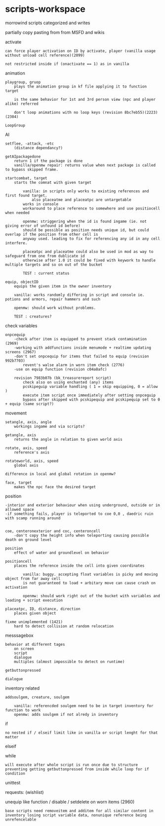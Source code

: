 # scripts-workspace
morrowind scripts categorized and writes

partially copy pasting from from MSFD and wikis 

activate

    can force player activation on ID by activate, player (vanilla usage without unload cell reference)(2099)
        
    not restricted inside if (onactivate == 1) as in vanilla

animation

    playgroup, gruop
        plays the animation group in kf file applying it to function target
        
        is the same behavior for 1st and 3rd person view (npc and player alike) referred
        
        don't loop animations with no loop keys (revision 8bc7eb55)(2223)(2304)
        
    LoopGroup
        
        
  
AI

    setflee, -attack, -etc 
        (distance dependancy?)
        
    getAIpackagedone
        return 1 if the package is done
        vanilla/openmw repair: returns value when next package is called to bypass skipped frame.
        
    startcombat, target
        starts the comnat with given target
            
            vanilla: in scripts only works to existing references and first found target. 
                also placeatme and placeatpc are untargetable
            works in console
            workaround to place reference to somewhere and use positiocell when needed
            
            openmw: striggering when the id is found ingame (ie. not giving error of unfound id before) 
            should be possible as position needs unique id, but could overlap if the position from other cell is
            anyway used. leading to fix for referencing any id in any cell interfere. 
            
            placeatpc and placeatme could also be used in mod as way to safeguard from one from dublicate id
            otherwise after 1.0 it could be fixed with keywork to handle multiple targets and so on out of the bucket
            
            TEST : current status
        
    equip, objectID    
        equips the given item in the owner inventory
        
        vanilla: works randomly differing in script and console ie. potions and armors, repair hammers and such
        
        openmw: should work without problems.  
        
        TEST : creatures?

check variables

    onpcequip
        -check after item is equipped to prevent stack contamination (2969)
        -working with addfunctions inside menumode + realtime updating screens (2967)
        -don't set onpcequip for items that failed to equip (revision 992b7703)
            revent's walse alarm in worn item check (2776)
        -use on equip function (revision c04a8afc)
        
        revision 7983b07b (bk_treasurereport script)
            check also on using enchanted (any) items
            pcskipeguip variable handling ( 1 = skip equipping, 0 = allow )
            execute item script once immediately after setting onpceguip
            bypass after skipped with pcskipequip and pcskipequip set to 0 + equip (same script?)

movement

    setangle, axis, angle
        workings ingame and via scripts?
        
    getangle, axis    
        returns the angle in relation to given world axis
        
    rotate, axis, speed
        reference's axis
        
    rotateworld, axis, speed
        global axis
        
    difference in local and global rotation in openmw?
        
    face, target
        makes the npc face the desired target
    
  
position

    -interior and exterior behaviour when using underground, outside or in allowed space
    -if something fails, player is teleported to coe 0,0 , daedric ruin with scamp running around
    

    coe, centeronexterior and coc, centeroncell
        -don't copy the height info when teleporting causing possible death on ground level
        
    position 
        effect of water and groundlevel on behavior
        
    positioncell
        places the reference inside the cell into given coordinates
            
            vanilla: buggy. accepting float variables is picky and moving object from far away cell 
            is not guaranteed to load + arbitary move can cause crash on activation
            
            openmw: should work right out of the bucket with variables and loading + script execution
        
    placeatpc, ID, distance, direction
        places given object 
        
    fixme unimplemented (1421)
        hard to detect collision at random relocation 

messsagebox

    behavior at different tages
        on screen
        script
        dialogue
        multiples (almost impossible to detect on runtime)
        
    getbuttonpressed
        
    dialogue
    
inventory related

    addsoulgem, creature, soulgem
        
        vanilla: referencded soulgem need to be in target inventory for function to work 
        openmw: adds soulgem if not alredy in inventory
        

if

    no nested if / elseif limit like in vanilla or script lenght for that matter   

elseif

while

    will execute after whole script is run once due to structure 
    preventing getting getbuttonpressed from inside while loop for if condition 


unittest 


requests: (wishlist)

unequip like function / disable / setdelete on worn items (2960)

    base scripts need removeitem and additem for all similar content in 
    inventory losing script variable data, nonunique reference being unrefencelable
